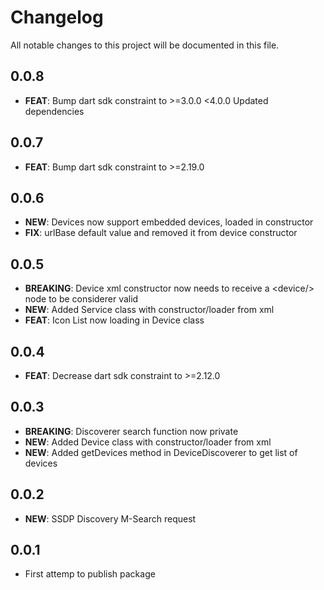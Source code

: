 # Changelog

All notable changes to this project will be documented in this file.

## 0.0.8

- **FEAT**: Bump dart sdk constraint to >=3.0.0 <4.0.0
            Updated dependencies

## 0.0.7

- **FEAT**: Bump dart sdk constraint to >=2.19.0

## 0.0.6

- **NEW**: Devices now support embedded devices, loaded in constructor
- **FIX**: urlBase default value and removed it from device constructor

## 0.0.5

- **BREAKING**: Device xml constructor now needs to receive a \<device/> node to be considerer valid
- **NEW**: Added Service class with constructor/loader from xml
- **FEAT**: Icon List now loading in Device class

## 0.0.4

- **FEAT**: Decrease dart sdk constraint to >=2.12.0

## 0.0.3

- **BREAKING**: Discoverer search function now private
- **NEW**: Added Device class with constructor/loader from xml
- **NEW**: Added getDevices method in DeviceDiscoverer to get list of devices

## 0.0.2

- **NEW**: SSDP Discovery M-Search request

## 0.0.1

- First attemp to publish package
